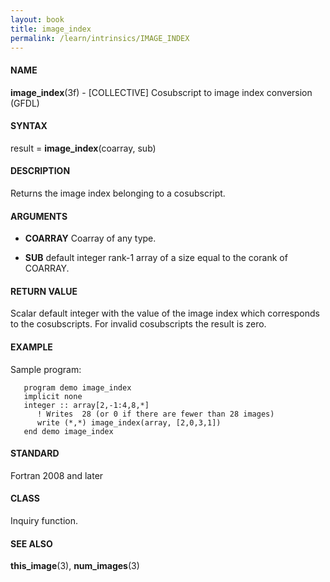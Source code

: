 ```yaml
---
layout: book
title: image_index
permalink: /learn/intrinsics/IMAGE_INDEX
---
```

#### NAME

__image\_index__(3f) - \[COLLECTIVE\] Cosubscript to image index conversion
(GFDL)

#### SYNTAX

result = __image\_index__(coarray, sub)

#### DESCRIPTION

Returns the image index belonging to a cosubscript.

#### ARGUMENTS

  - __COARRAY__
    Coarray of any type.

  - __SUB__
    default integer rank-1 array of a size equal to the corank of
    COARRAY.

#### RETURN VALUE

Scalar default integer with the value of the image index which
corresponds to the cosubscripts. For invalid cosubscripts the result is
zero.

#### EXAMPLE

Sample program:

```
   program demo image_index
   implicit none
   integer :: array[2,-1:4,8,*]
      ! Writes  28 (or 0 if there are fewer than 28 images)
      write (*,*) image_index(array, [2,0,3,1])
   end demo image_index
```

#### STANDARD

Fortran 2008 and later

#### CLASS

Inquiry function.

#### SEE ALSO

__this\_image__(3), __num\_images__(3)
